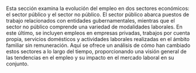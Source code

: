 Esta sección examina la evolución del empleo en dos sectores económicos: el sector público y el sector no público. El sector público abarca puestos de trabajo relacionados con entidades gubernamentales, mientras que el sector no público comprende una variedad de modalidades laborales. En este último, se incluyen empleos en empresas privadas, trabajos por cuenta propia, servicios domésticos y actividades laborales realizadas en el ámbito familiar sin remuneración. Aquí se ofrece un análisis de cómo han cambiado estos sectores a lo largo del tiempo, proporcionando una visión general de las tendencias en el empleo y su impacto en el mercado laboral en su conjunto.
